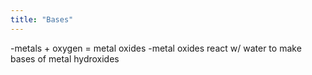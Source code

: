 ```yaml
---
title: "Bases"
---
```

-metals + oxygen = metal oxides
-metal oxides react w/ water to make bases of metal hydroxides


